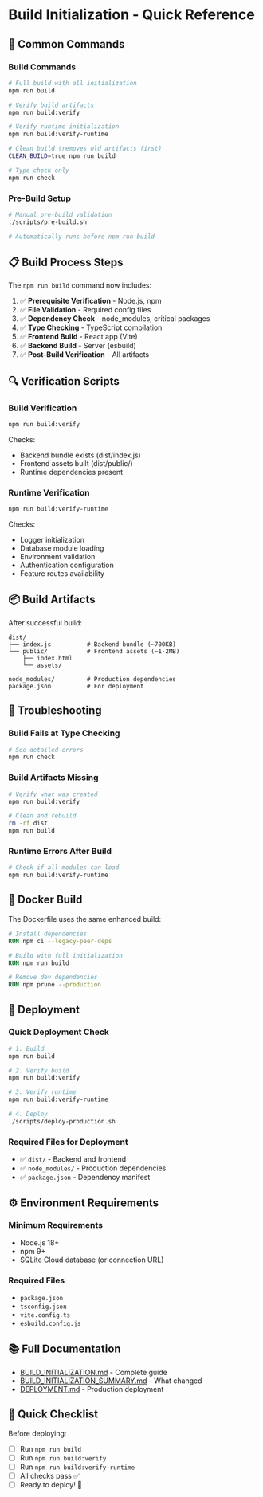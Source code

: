 # Build Initialization - Quick Reference

## 🚀 Common Commands

### Build Commands
```bash
# Full build with all initialization
npm run build

# Verify build artifacts
npm run build:verify

# Verify runtime initialization
npm run build:verify-runtime

# Clean build (removes old artifacts first)
CLEAN_BUILD=true npm run build

# Type check only
npm run check
```

### Pre-Build Setup
```bash
# Manual pre-build validation
./scripts/pre-build.sh

# Automatically runs before npm run build
```

## 📋 Build Process Steps

The `npm run build` command now includes:

1. ✅ **Prerequisite Verification** - Node.js, npm
2. ✅ **File Validation** - Required config files
3. ✅ **Dependency Check** - node_modules, critical packages
4. ✅ **Type Checking** - TypeScript compilation
5. ✅ **Frontend Build** - React app (Vite)
6. ✅ **Backend Build** - Server (esbuild)
7. ✅ **Post-Build Verification** - All artifacts

## 🔍 Verification Scripts

### Build Verification
```bash
npm run build:verify
```
Checks:
- Backend bundle exists (dist/index.js)
- Frontend assets built (dist/public/)
- Runtime dependencies present

### Runtime Verification
```bash
npm run build:verify-runtime
```
Checks:
- Logger initialization
- Database module loading
- Environment validation
- Authentication configuration
- Feature routes availability

## 📦 Build Artifacts

After successful build:

```
dist/
├── index.js          # Backend bundle (~700KB)
└── public/           # Frontend assets (~1-2MB)
    ├── index.html
    └── assets/

node_modules/         # Production dependencies
package.json          # For deployment
```

## 🔧 Troubleshooting

### Build Fails at Type Checking
```bash
# See detailed errors
npm run check
```

### Build Artifacts Missing
```bash
# Verify what was created
npm run build:verify

# Clean and rebuild
rm -rf dist
npm run build
```

### Runtime Errors After Build
```bash
# Check if all modules can load
npm run build:verify-runtime
```

## 🐳 Docker Build

The Dockerfile uses the same enhanced build:

```dockerfile
# Install dependencies
RUN npm ci --legacy-peer-deps

# Build with full initialization
RUN npm run build

# Remove dev dependencies
RUN npm prune --production
```

## 🚢 Deployment

### Quick Deployment Check
```bash
# 1. Build
npm run build

# 2. Verify build
npm run build:verify

# 3. Verify runtime
npm run build:verify-runtime

# 4. Deploy
./scripts/deploy-production.sh
```

### Required Files for Deployment
- ✅ `dist/` - Backend and frontend
- ✅ `node_modules/` - Production dependencies
- ✅ `package.json` - Dependency manifest

## ⚙️ Environment Requirements

### Minimum Requirements
- Node.js 18+
- npm 9+
- SQLite Cloud database (or connection URL)

### Required Files
- `package.json`
- `tsconfig.json`
- `vite.config.ts`
- `esbuild.config.js`

## 📚 Full Documentation

- [BUILD_INITIALIZATION.md](./docs/BUILD_INITIALIZATION.md) - Complete guide
- [BUILD_INITIALIZATION_SUMMARY.md](./BUILD_INITIALIZATION_SUMMARY.md) - What changed
- [DEPLOYMENT.md](./DEPLOYMENT.md) - Production deployment

## 🎯 Quick Checklist

Before deploying:
- [ ] Run `npm run build`
- [ ] Run `npm run build:verify`
- [ ] Run `npm run build:verify-runtime`
- [ ] All checks pass ✅
- [ ] Ready to deploy! 🚀
